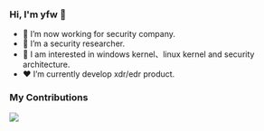 

<!--
**dbgyfw/dbgyfw** is a ✨ _special_ ✨ repository because its `README.md` (this file) appears on your GitHub profile.

Here are some ideas to get you started:

- 🔭 I’m currently working on ...
- 🌱 I’m currently learning ...
- 👯 I’m looking to collaborate on ...
- 🤔 I’m looking for help with ...
- 💬 Ask me about ...
- 📫 How to reach me: ...
- 😄 Pronouns: ...
- ⚡ Fun fact: ...
-->

### Hi, I'm yfw 👋

- 🔭 I’m now working for security company.
- 🌱 I’m a security researcher. 
- 🤔 I am interested in windows kernel、linux kernel and security architecture.
- ❤️ I’m currently develop xdr/edr product.


### My Contributions
![](https://raw.githubusercontent.com/thinkingthigh/thinkingthigh/main/assets/github-contribution-grid-snake.svg)

